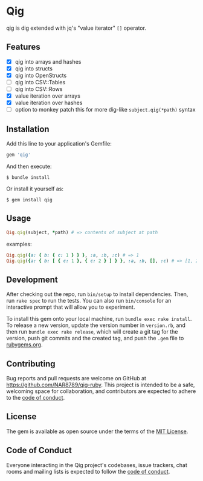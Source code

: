 # Qig

qig is dig extended with jq's "value iterator" `[]` operator.

## Features

- [x] qig into arrays and hashes
- [x] qig into structs
- [x] qig into OpenStructs
- [ ] qig into CSV::Tables
- [ ] qig into CSV::Rows
- [x] value iteration over arrays
- [x] value iteration over hashes
- [ ] option to monkey patch this for more dig-like `subject.qig(*path)` syntax

## Installation

Add this line to your application's Gemfile:

```ruby
gem 'qig'
```

And then execute:

    $ bundle install

Or install it yourself as:

    $ gem install qig

## Usage

```ruby
Qig.qig(subject, *path) # => contents of subject at path
```

examples:
```ruby
Qig.qig({a: { b: { c: 1 } } }, :a, :b, :c) # => 1
Qig.qig({a: { b: [ { c: 1 }, { c: 2 } ] } }, :a, :b, [], :c) # => [1, 2]
```

## Development

After checking out the repo, run `bin/setup` to install dependencies. Then, run `rake spec` to run the tests. You can also run `bin/console` for an interactive prompt that will allow you to experiment.

To install this gem onto your local machine, run `bundle exec rake install`. To release a new version, update the version number in `version.rb`, and then run `bundle exec rake release`, which will create a git tag for the version, push git commits and the created tag, and push the `.gem` file to [rubygems.org](https://rubygems.org).

## Contributing

Bug reports and pull requests are welcome on GitHub at https://github.com/NAR8789/qig-ruby. This project is intended to be a safe, welcoming space for collaboration, and contributors are expected to adhere to the [code of conduct](https://github.com/NAR8789/qig-ruby/blob/main/CODE_OF_CONDUCT.md).

## License

The gem is available as open source under the terms of the [MIT License](https://opensource.org/licenses/MIT).

## Code of Conduct

Everyone interacting in the Qig project's codebases, issue trackers, chat rooms and mailing lists is expected to follow the [code of conduct](https://github.com/NAR8789/qig-ruby/blob/main/CODE_OF_CONDUCT.md).
